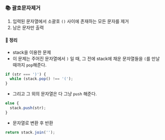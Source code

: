 ### 📚 괄호문자제거
1. 입력된 문자열에서 소괄호 `()` 사이에 존재하는 모든 문자를 제거
2. 남은 문자만 출력


#### 🎯 정리
- stack을 이용한 문제
- 이 문제는 주어진 문자열에서 `)` 일 때, 그 전에 stack에 채운 문자열들을 `(`를 만날 때까지 `pop`해준다.

```js
if (str === ')') {
  while (stack.pop() !== '(');
} 
```

- 그리고 그 외의 문자열은 다 그냥 `push` 해준다.

```js
else {
  stack.push(str);
}
```
- 문자열로 변환 후 반환

```js
return stack.join('');
```
